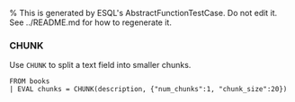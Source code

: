 % This is generated by ESQL's AbstractFunctionTestCase. Do not edit it. See ../README.md for how to regenerate it.

### CHUNK
Use `CHUNK` to split a text field into smaller chunks.

```esql
FROM books
| EVAL chunks = CHUNK(description, {"num_chunks":1, "chunk_size":20})
```
